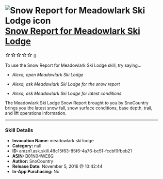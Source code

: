 # &nbsp;<img src="skill_icon" alt="Snow Report for Meadowlark Ski Lodge icon" width="36"> [Snow Report for Meadowlark Ski Lodge](http://alexa.amazon.com/#skills/amzn1.ask.skill.48c15f63-85f6-4a76-bc51-fccbf0fbeb21)
![0 stars](../../images/ic_star_border_black_18dp_1x.png)![0 stars](../../images/ic_star_border_black_18dp_1x.png)![0 stars](../../images/ic_star_border_black_18dp_1x.png)![0 stars](../../images/ic_star_border_black_18dp_1x.png)![0 stars](../../images/ic_star_border_black_18dp_1x.png) 0

To use the Snow Report for Meadowlark Ski Lodge skill, try saying...

* *Alexa, open Meadowlark Ski Lodge*

* *Alexa, ask Meadowlark Ski Lodge for the snow report*

* *Alexa, ask Meadowlark Ski Lodge for latest conditions*

The Meadowlark Ski Lodge Snow Report brought to you by SnoCountry brings you the latest snow fall, snow surface conditions,  base depth, trail, and lift operations information.

***

### Skill Details

* **Invocation Name:** meadowlark ski lodge
* **Category:** null
* **ID:** amzn1.ask.skill.48c15f63-85f6-4a76-bc51-fccbf0fbeb21
* **ASIN:** B01N04WE6G
* **Author:** SnoCountry
* **Release Date:** November 5, 2016 @ 10:42:44
* **In-App Purchasing:** No
